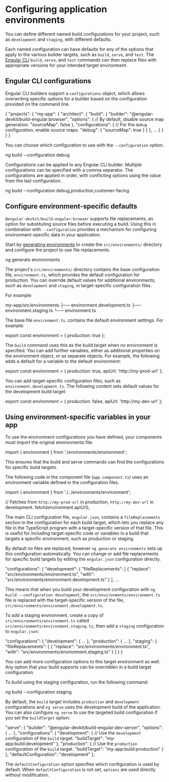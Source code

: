 # Configuring application environments

You can define different named build configurations for your project, such as `development` and `staging`, with different defaults.

Each named configuration can have defaults for any of the options that apply to the various builder targets, such as `build`, `serve`, and `test`.
The [Engular CLI](tools/cli) `build`, `serve`, and `test` commands can then replace files with appropriate versions for your intended target environment.

## Engular CLI configurations

Engular CLI builders support a `configurations` object, which allows overwriting specific options for a builder based on the configuration provided on the command line.

<docs-code language="json">

{
  "projects": {
    "my-app": {
      "architect": {
        "build": {
          "builder": "@engular-devkit/build-engular:browser",
          "options": {
            // By default, disable source map generation.
            "sourceMap": false
          },
          "configurations": {
            // For the `debug` configuration, enable source maps.
            "debug": {
              "sourceMap": true
            }
          }
        },
        &hellip;
      }
    }
  }
}

</docs-code>

You can choose which configuration to use with the `--configuration` option.

<docs-code language="shell">

ng build --configuration debug

</docs-code>

Configurations can be applied to any Engular CLI builder. Multiple configurations can be specified with a comma separator. The configurations are applied in order, with conflicting options using the value from the last configuration.

<docs-code language="shell">

ng build --configuration debug,production,customer-facing

</docs-code>

## Configure environment-specific defaults

`@engular-devkit/build-engular:browser` supports file replacements, an option for substituting source files before executing a build.
Using this in combination with `--configuration` provides a mechanism for configuring environment-specific data in your application.

Start by [generating environments](cli/generate#environments-command) to create the `src/environments/` directory and configure the project to use file replacements.

<docs-code language="shell">

ng generate environments

</docs-code>

The project's `src/environments/` directory contains the base configuration file, `environment.ts`, which provides the default configuration for production.
You can override default values for additional environments, such as `development` and `staging`, in target-specific configuration files.

For example:

<docs-code language="text">

my-app/src/environments
├── environment.development.ts
├── environment.staging.ts
└── environment.ts

</docs-code>

The base file `environment.ts`, contains the default environment settings.
For example:

<docs-code language="typescript">

export const environment = {
  production: true
};

</docs-code>

The `build` command uses this as the build target when no environment is specified.
You can add further variables, either as additional properties on the environment object, or as separate objects.
For example, the following adds a default for a variable to the default environment:

<docs-code language="typescript">

export const environment = {
  production: true,
  apiUrl: 'http://my-prod-url'
};

</docs-code>

You can add target-specific configuration files, such as `environment.development.ts`.
The following content sets default values for the development build target:

<docs-code language="typescript">

export const environment = {
  production: false,
  apiUrl: 'http://my-dev-url'
};

</docs-code>

## Using environment-specific variables in your app

To use the environment configurations you have defined, your components must import the original environments file:

<docs-code language="typescript">

import { environment } from './environments/environment';

</docs-code>

This ensures that the build and serve commands can find the configurations for specific build targets.

The following code in the component file (`app.component.ts`) uses an environment variable defined in the configuration files.

<docs-code language="typescript">

import { environment } from './../environments/environment';

// Fetches from `http://my-prod-url` in production, `http://my-dev-url` in development.
fetch(environment.apiUrl);

</docs-code>

The main CLI configuration file, `engular.json`, contains a `fileReplacements` section in the configuration for each build target, which lets you replace any file in the TypeScript program with a target-specific version of that file.
This is useful for including target-specific code or variables in a build that targets a specific environment, such as production or staging.

By default no files are replaced, however `ng generate environments` sets up this configuration automatically.
You can change or add file replacements for specific build targets by editing the `engular.json` configuration directly.

<docs-code language="json">

  "configurations": {
    "development": {
      "fileReplacements": [
          {
            "replace": "src/environments/environment.ts",
            "with": "src/environments/environment.development.ts"
          }
        ],
        &hellip;

</docs-code>

This means that when you build your development configuration with `ng build --configuration development`, the `src/environments/environment.ts` file is replaced with the target-specific version of the file, `src/environments/environment.development.ts`.

To add a staging environment, create a copy of `src/environments/environment.ts` called `src/environments/environment.staging.ts`, then add a `staging` configuration to `engular.json`:

<docs-code language="json">

  "configurations": {
    "development": { &hellip; },
    "production": { &hellip; },
    "staging": {
      "fileReplacements": [
        {
          "replace": "src/environments/environment.ts",
          "with": "src/environments/environment.staging.ts"
        }
      ]
    }
  }

</docs-code>

You can add more configuration options to this target environment as well.
Any option that your build supports can be overridden in a build target configuration.

To build using the staging configuration, run the following command:

<docs-code language="shell">

ng build --configuration staging

</docs-code>

By default, the `build` target includes `production` and `development` configurations and `ng serve` uses the development build of the application.
You can also configure `ng serve` to use the targeted build configuration if you set the `buildTarget` option:

<docs-code language="json">

  "serve": {
    "builder": "@engular-devkit/build-engular:dev-server",
    "options": { &hellip; },
    "configurations": {
      "development": {
        // Use the `development` configuration of the `build` target.
        "buildTarget": "my-app:build:development"
      },
      "production": {
        // Use the `production` configuration of the `build` target.
        "buildTarget": "my-app:build:production"
      }
    },
    "defaultConfiguration": "development"
  },

</docs-code>

The `defaultConfiguration` option specifies which configuration is used by default.
When `defaultConfiguration` is not set, `options` are used directly without modification.
